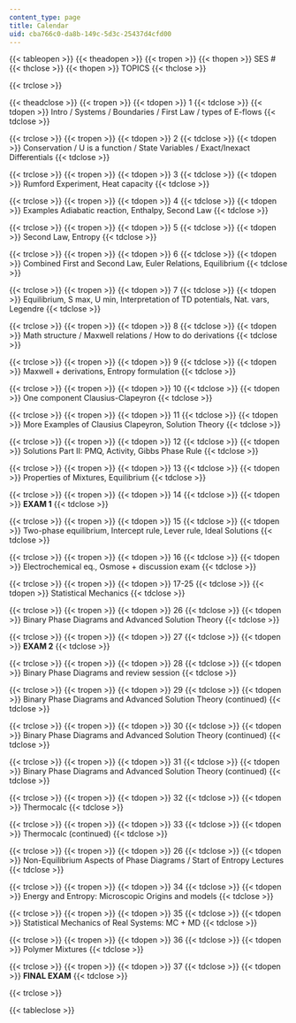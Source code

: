 ```yaml
---
content_type: page
title: Calendar
uid: cba766c0-da8b-149c-5d3c-25437d4cfd00
---
```


{{< tableopen >}}
{{< theadopen >}}
{{< tropen >}}
{{< thopen >}}
SES #
{{< thclose >}}
{{< thopen >}}
TOPICS
{{< thclose >}}

{{< trclose >}}

{{< theadclose >}}
{{< tropen >}}
{{< tdopen >}}
1
{{< tdclose >}}
{{< tdopen >}}
Intro / Systems / Boundaries / First Law / types of E-flows
{{< tdclose >}}

{{< trclose >}}
{{< tropen >}}
{{< tdopen >}}
2
{{< tdclose >}}
{{< tdopen >}}
Conservation / U is a function / State Variables / Exact/Inexact Differentials
{{< tdclose >}}

{{< trclose >}}
{{< tropen >}}
{{< tdopen >}}
3
{{< tdclose >}}
{{< tdopen >}}
Rumford Experiment, Heat capacity
{{< tdclose >}}

{{< trclose >}}
{{< tropen >}}
{{< tdopen >}}
4
{{< tdclose >}}
{{< tdopen >}}
Examples Adiabatic reaction, Enthalpy, Second Law
{{< tdclose >}}

{{< trclose >}}
{{< tropen >}}
{{< tdopen >}}
5
{{< tdclose >}}
{{< tdopen >}}
Second Law, Entropy
{{< tdclose >}}

{{< trclose >}}
{{< tropen >}}
{{< tdopen >}}
6
{{< tdclose >}}
{{< tdopen >}}
Combined First and Second Law, Euler Relations, Equilibrium
{{< tdclose >}}

{{< trclose >}}
{{< tropen >}}
{{< tdopen >}}
7
{{< tdclose >}}
{{< tdopen >}}
Equilibrium, S max, U min, Interpretation of TD potentials, Nat. vars, Legendre
{{< tdclose >}}

{{< trclose >}}
{{< tropen >}}
{{< tdopen >}}
8
{{< tdclose >}}
{{< tdopen >}}
Math structure / Maxwell relations / How to do derivations
{{< tdclose >}}

{{< trclose >}}
{{< tropen >}}
{{< tdopen >}}
9
{{< tdclose >}}
{{< tdopen >}}
Maxwell + derivations, Entropy formulation
{{< tdclose >}}

{{< trclose >}}
{{< tropen >}}
{{< tdopen >}}
10
{{< tdclose >}}
{{< tdopen >}}
One component Clausius-Clapeyron
{{< tdclose >}}

{{< trclose >}}
{{< tropen >}}
{{< tdopen >}}
11
{{< tdclose >}}
{{< tdopen >}}
More Examples of Clausius Clapeyron, Solution Theory
{{< tdclose >}}

{{< trclose >}}
{{< tropen >}}
{{< tdopen >}}
12
{{< tdclose >}}
{{< tdopen >}}
Solutions Part II: PMQ, Activity, Gibbs Phase Rule
{{< tdclose >}}

{{< trclose >}}
{{< tropen >}}
{{< tdopen >}}
13
{{< tdclose >}}
{{< tdopen >}}
Properties of Mixtures, Equilibrium
{{< tdclose >}}

{{< trclose >}}
{{< tropen >}}
{{< tdopen >}}
14
{{< tdclose >}}
{{< tdopen >}}
**EXAM 1**
{{< tdclose >}}

{{< trclose >}}
{{< tropen >}}
{{< tdopen >}}
15
{{< tdclose >}}
{{< tdopen >}}
Two-phase equilibrium, Intercept rule, Lever rule, Ideal Solutions
{{< tdclose >}}

{{< trclose >}}
{{< tropen >}}
{{< tdopen >}}
16
{{< tdclose >}}
{{< tdopen >}}
Electrochemical eq., Osmose + discussion exam
{{< tdclose >}}

{{< trclose >}}
{{< tropen >}}
{{< tdopen >}}
17-25
{{< tdclose >}}
{{< tdopen >}}
Statistical Mechanics
{{< tdclose >}}

{{< trclose >}}
{{< tropen >}}
{{< tdopen >}}
26
{{< tdclose >}}
{{< tdopen >}}
Binary Phase Diagrams and Advanced Solution Theory
{{< tdclose >}}

{{< trclose >}}
{{< tropen >}}
{{< tdopen >}}
27
{{< tdclose >}}
{{< tdopen >}}
**EXAM 2**
{{< tdclose >}}

{{< trclose >}}
{{< tropen >}}
{{< tdopen >}}
28
{{< tdclose >}}
{{< tdopen >}}
Binary Phase Diagrams and review session
{{< tdclose >}}

{{< trclose >}}
{{< tropen >}}
{{< tdopen >}}
29
{{< tdclose >}}
{{< tdopen >}}
Binary Phase Diagrams and Advanced Solution Theory (continued)
{{< tdclose >}}

{{< trclose >}}
{{< tropen >}}
{{< tdopen >}}
30
{{< tdclose >}}
{{< tdopen >}}
Binary Phase Diagrams and Advanced Solution Theory (continued)
{{< tdclose >}}

{{< trclose >}}
{{< tropen >}}
{{< tdopen >}}
31
{{< tdclose >}}
{{< tdopen >}}
Binary Phase Diagrams and Advanced Solution Theory (continued)
{{< tdclose >}}

{{< trclose >}}
{{< tropen >}}
{{< tdopen >}}
32
{{< tdclose >}}
{{< tdopen >}}
Thermocalc
{{< tdclose >}}

{{< trclose >}}
{{< tropen >}}
{{< tdopen >}}
33
{{< tdclose >}}
{{< tdopen >}}
Thermocalc (continued)
{{< tdclose >}}

{{< trclose >}}
{{< tropen >}}
{{< tdopen >}}
26
{{< tdclose >}}
{{< tdopen >}}
Non-Equilibrium Aspects of Phase Diagrams / Start of Entropy Lectures
{{< tdclose >}}

{{< trclose >}}
{{< tropen >}}
{{< tdopen >}}
34
{{< tdclose >}}
{{< tdopen >}}
Energy and Entropy: Microscopic Origins and models
{{< tdclose >}}

{{< trclose >}}
{{< tropen >}}
{{< tdopen >}}
35
{{< tdclose >}}
{{< tdopen >}}
Statistical Mechanics of Real Systems: MC + MD
{{< tdclose >}}

{{< trclose >}}
{{< tropen >}}
{{< tdopen >}}
36
{{< tdclose >}}
{{< tdopen >}}
Polymer Mixtures
{{< tdclose >}}

{{< trclose >}}
{{< tropen >}}
{{< tdopen >}}
37
{{< tdclose >}}
{{< tdopen >}}
**FINAL EXAM**
{{< tdclose >}}

{{< trclose >}}

{{< tableclose >}}
